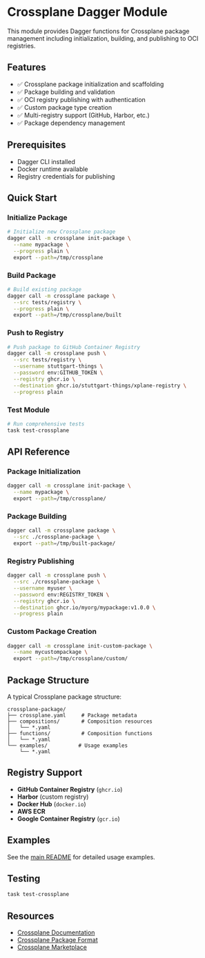 # Crossplane Dagger Module

This module provides Dagger functions for Crossplane package management including initialization, building, and publishing to OCI registries.

## Features

- ✅ Crossplane package initialization and scaffolding
- ✅ Package building and validation
- ✅ OCI registry publishing with authentication
- ✅ Custom package type creation
- ✅ Multi-registry support (GitHub, Harbor, etc.)
- ✅ Package dependency management

## Prerequisites

- Dagger CLI installed
- Docker runtime available
- Registry credentials for publishing

## Quick Start

### Initialize Package

```bash
# Initialize new Crossplane package
dagger call -m crossplane init-package \
  --name mypackage \
  --progress plain \
  export --path=/tmp/crossplane
```

### Build Package

```bash
# Build existing package
dagger call -m crossplane package \
  --src tests/registry \
  --progress plain \
  export --path=/tmp/crossplane/built
```

### Push to Registry

```bash
# Push package to GitHub Container Registry
dagger call -m crossplane push \
  --src tests/registry \
  --username stuttgart-things \
  --password env:GITHUB_TOKEN \
  --registry ghcr.io \
  --destination ghcr.io/stuttgart-things/xplane-registry \
  --progress plain
```

### Test Module

```bash
# Run comprehensive tests
task test-crossplane
```

## API Reference

### Package Initialization

```bash
dagger call -m crossplane init-package \
  --name mypackage \
  export --path=/tmp/crossplane/
```

### Package Building

```bash
dagger call -m crossplane package \
  --src ./crossplane-package \
  export --path=/tmp/built-package/
```

### Registry Publishing

```bash
dagger call -m crossplane push \
  --src ./crossplane-package \
  --username myuser \
  --password env:REGISTRY_TOKEN \
  --registry ghcr.io \
  --destination ghcr.io/myorg/mypackage:v1.0.0 \
  --progress plain
```

### Custom Package Creation

```bash
dagger call -m crossplane init-custom-package \
  --name mycustompackage \
  export --path=/tmp/crossplane/custom/
```

## Package Structure

A typical Crossplane package structure:

```
crossplane-package/
├── crossplane.yaml     # Package metadata
├── compositions/       # Composition resources
│   └── *.yaml
├── functions/          # Composition functions
│   └── *.yaml
└── examples/          # Usage examples
    └── *.yaml
```

## Registry Support

- **GitHub Container Registry** (`ghcr.io`)
- **Harbor** (custom registry)
- **Docker Hub** (`docker.io`)
- **AWS ECR**
- **Google Container Registry** (`gcr.io`)

## Examples

See the [main README](../README.md#crossplane) for detailed usage examples.

## Testing

```bash
task test-crossplane
```

## Resources

- [Crossplane Documentation](https://docs.crossplane.io/)
- [Crossplane Package Format](https://docs.crossplane.io/latest/concepts/packages/)
- [Crossplane Marketplace](https://marketplace.upbound.io/)
